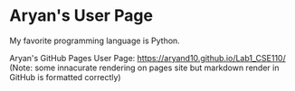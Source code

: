 # Aryan's User Page

My favorite programming language is Python. 

Aryan's GitHub Pages User Page: https://aryand10.github.io/Lab1_CSE110/  (Note: some innacurate rendering on pages site but markdown render in GitHub is formatted correctly)
